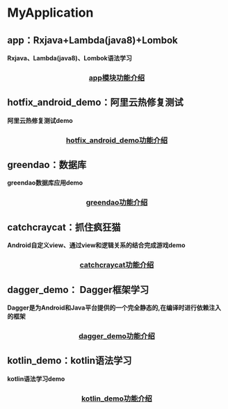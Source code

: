 # MyApplication

## app：Rxjava+Lambda(java8)+Lombok
**Rxjava、Lambda(java8)、Lombok语法学习**
<h3 align="center"><a href="https://github.com/yueyue10/MyApplication/tree/master/app" >app模块功能介绍</a></h3>

## hotfix_android_demo：阿里云热修复测试
**阿里云热修复测试demo**
<h3 align="center"><a href="https://github.com/yueyue10/MyApplication/tree/master/hotfix_android_demo" >hotfix_android_demo功能介绍</a></h3>

## greendao：数据库
**greendao数据库应用demo**
<h3 align="center"><a href="https://github.com/yueyue10/MyApplication/tree/master/greendao" >greendao功能介绍</a></h3>

## catchcraycat：抓住疯狂猫
**Android自定义view、通过view和逻辑关系的结合完成游戏demo**
<h3 align="center"><a href="https://github.com/yueyue10/MyApplication/tree/master/catchcraycat" >catchcraycat功能介绍</a></h3>

## dagger_demo： Dagger框架学习
**Dagger是为Android和Java平台提供的一个完全静态的,在编译时进行依赖注入的框架**
<h3 align="center"><a href="https://github.com/yueyue10/MyApplication/tree/master/dagger_demo" >dagger_demo功能介绍</a></h3>

## kotlin_demo：kotlin语法学习
**kotlin语法学习demo**
<h3 align="center"><a href="https://github.com/yueyue10/MyApplication/tree/master/kotlin_demo" >kotlin_demo功能介绍</a></h3>
